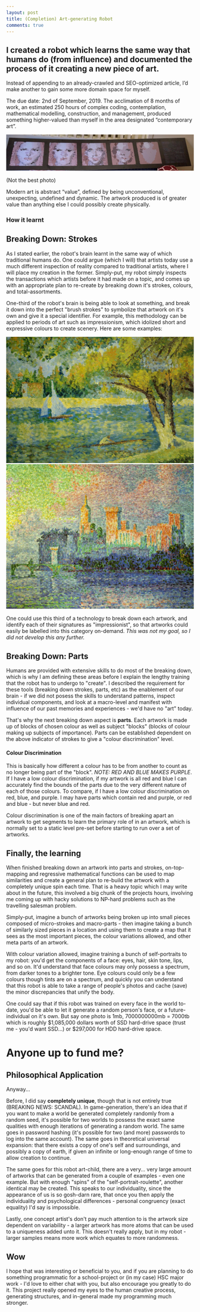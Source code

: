 ```yaml
---
layout: post
title: (Completion) Art-generating Robot
comments: true
---
```


## I created a robot which learns the same way that humans do (from influence) and documented the process of it creating a new piece of art.

Instead of appending to an already-crawled and SEO-optimized article, I’d make another to gain some more domain space for myself.

The due date: 2nd of September, 2019. The acclimation of 8 months of work, an estimated 250 hours of complex coding, contemplation, mathematical modelling, construction, and management, produced something higher-valued than myself in the area designated “contemporary art”.

![Process displaying the art robot's ability to learn over time, with the last panel involving code](/images/art-robot-physical.jpg "Process displaying the art robot's ability to learn over time, with the last panel involving code")

(Not the best photo)

Modern art is abstract “value”, defined by being unconventional, unexpecting, undefined and dynamic. The artwork produced is of greater value than anything else I could possibly create physically.

### How it learnt

## Breaking Down: Strokes

As I stated earlier, the robot's brain learnt in the same way of which traditional humans do. One could argue (which I will) that artists today use a much different inspection of reality compared to traditional artists, where I will place my creation in the former. Simply-put, my robot simply inspects the transactions which artists before it had made on a topic, and comes up with an appropriate plan to re-create by breaking down it's strokes, colours, and total-assortments.

One-third of the robot's brain is being able to look at something, and break it down into the perfect "brush strokes" to symbolize that artwork on it's own and give it a special identifier. For example, this methodology can be applied to periods of art such as impressionism, which idolized short and expressive colours to create scenery. Here are some examples:

![Pachi Pinterest Artwork](/images/artworks/pachi.jpg "Pachi Pinterest Artwork")
![Signac Palais Avignon](/images/artworks/signac-palais-avignon.jpg "Signac Palais Avignon")

One could use this third of a technology to break down each artwork, and identify each of their signatures as "impressionist", so that artworks could easily be labelled into this category on-demand. *This was not my goal, so I did not develop this any further.*

## Breaking Down: Parts

Humans are provided with extensive skills to do most of the breaking down, which is why I am defining these areas before I explain the lengthy training that the robot has to undergo to "create". I described the requirement for these tools (breaking down strokes, parts, etc) as the enablement of our brain - if we did not posess the skills to understand patterns, inspect individual components, and look at a macro-level and manifest with influence of our past memories and experiences - we'd have no "art" today.

That's why the next breaking down aspect is **parts**. Each artwork is made up of blocks of chosen colour as well as subject "blocks" (blocks of colour making up subjects of importance). Parts can be established dependent on the above indicator of strokes to give a "colour discrimination" level.

#### Colour Discrimination

This is basically how different a colour has to be from another to count as no longer being part of the "block". *NOTE: RED AND BLUE MAKES PURPLE*. If I have a low colour discrimination, if my artwork is all red and blue I can accurately find the bounds of the parts due to the very different nature of each of those colours. To compare, if I have a low colour discrimination on red, blue, and purple. I may have parts which contain red and purple, or red and blue - but never blue and red.

Colour discrimination is one of the main factors of breaking apart an artwork to get segments to learn the primary role of in an artwork, which is normally set to a static level pre-set before starting to run over a set of artworks.

## Finally, the learning

When finished breaking down an artwork into parts and strokes, on-top-mapping and regressive mathematical functions can be used to map similarities and create a general plan to re-build the artwork with a completely unique spin each time. That is a heavy topic which I may write about in the future, this involved a big chunk of the projects hours, involving me coming up with hacky solutions to NP-hard problems such as the travelling salesman problem.

Simply-put, imagine a bunch of artworks being broken up into small pieces composed of micro-strokes and macro-parts - then imagine taking a bunch of similarly sized pieces in a location and using them to create a map that it sees as the most important pieces, the colour variations allowed, and other meta parts of an artwork.

With colour variation allowed, imagine training a bunch of self-portraits to my robot: you'd get the components of a face: eyes, hair, skin tone, lips, and so on. It'd understand that face colours may only possess a spectrum, from darker tones to a brighter tone. Eye colours could only be a few colours though tints are on a spectrum, and quickly you can understand that this robot is able to take a range of people's photos and cache (save) the minor discrepancies that unify the body.

One could say that if this robot was trained on every face in the world to-date, you'd be able to let it generate a random person's face, or a future-individual on it's own. But say one photo is 1mb, 7000000000mb = 7000tb which is roughly $1,085,000 dollars worth of SSD hard-drive space (trust me - you'd want SSD...) or $297,000 for HDD hard-drive space.

# Anyone up to fund me?

## Philosophical Application

Anyway...

Before, I did say **completely unique**, though that is not entirely true (BREAKING NEWS: SCANDAL). In game-generation, there's an idea that if you want to make a world be generated completely randomly from a random seed, it's possible for two worlds to possess the exact same qualities with enough iterations of generating a random world. The same goes in password hashing (it's possible for two (and more) passwords to log into the same account). The same goes in theoretical universal expansion: that there exists a copy of one's self and surroundings, and possibly a copy of earth, if given an infinite or long-enough range of time to allow creation to continue.

The same goes for this robot art-child, there are a very... very large amount of artworks that can be generated from a couple of examples - even one example. But with enough "spins" of the "self-portrait-roulette", another identical may be created. This speaks to our individuality, since the appearance of us is so gosh-darn rare, that once you then apply the individuality and psychological differences - personal congruency (exact equality) I'd say is impossible.

Lastly, one concept artist's don't pay much attention to is the artwork size dependent on variability - a larger artwork has more atoms that can be used to a uniqueness added unto it. This doesn't really apply, but in my robot - larger samples means more work which equates to more randomness.

## Wow

I hope that was interesting or beneficial to you, and if you are planning to do something programmatic for a school-project or (in my case) HSC major work - I'd love to either chat with you, but also encourage you greatly to do it. This project really opened my eyes to the human creative process, generating structures, and in-general made my programming much stronger.
